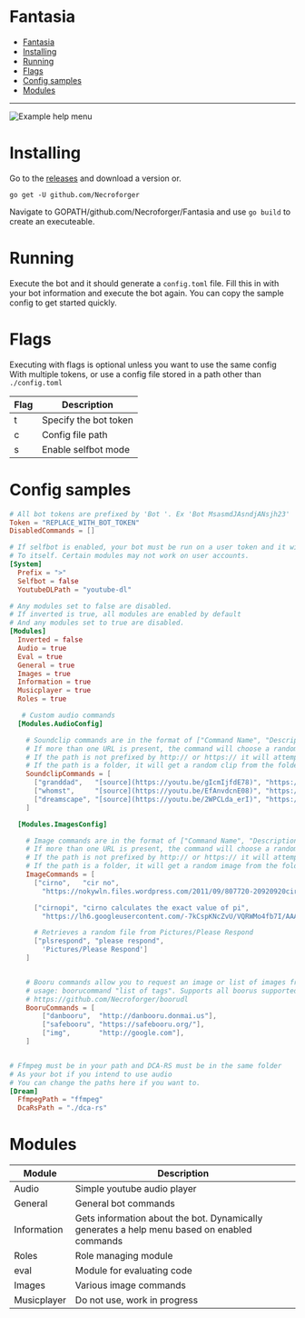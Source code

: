 

# Fantasia
<!-- TOC -->

- [Fantasia](#fantasia)
- [Installing](#installing)
- [Running](#running)
- [Flags](#flags)
- [Config samples](#config-samples)
- [Modules](#modules)

<!-- /TOC -->

______________

![Example help menu](http://i.imgur.com/jC4lFxE.png)

# Installing
Go to the [releases](https://github.com/Necroforger/Fantasia/releases) and download a version or.

`go get -U github.com/Necroforger`

Navigate to GOPATH/github.com/Necroforger/Fantasia and use `go build` to create an executeable.

# Running
Execute the bot and it should generate a `config.toml` file. Fill this in with your bot information and execute the bot again. You can copy the sample config to get started quickly.

# Flags

Executing with flags is optional unless you want to use the same config
With multiple tokens, or use a config file stored in a path other than `./config.toml`

| Flag | Description           |
|------|-----------------------|
| t    | Specify the bot token |
| c    | Config file path      |
| s    | Enable selfbot mode   |
# Config samples
```toml
# All bot tokens are prefixed by 'Bot '. Ex 'Bot MsasmdJAsndjANsjh23'
Token = "REPLACE_WITH_BOT_TOKEN"
DisabledCommands = []

# If selfbot is enabled, your bot must be run on a user token and it will only respond
# To itself. Certain modules may not work on user accounts.
[System]
  Prefix = ">"
  Selfbot = false
  YoutubeDLPath = "youtube-dl"

# Any modules set to false are disabled.
# If inverted is true, all modules are enabled by default
# And any modules set to true are disabled.
[Modules]
  Inverted = false
  Audio = true
  Eval = true
  General = true
  Images = true
  Information = true
  Musicplayer = true
  Roles = true

   # Custom audio commands
  [Modules.AudioConfig]

    # Soundclip commands are in the format of ["Command Name", "Description", "url", "url"...]
    # If more than one URL is present, the command will choose a random one from the list.
    # If the path is not prefixed by http:// or https:// it will attempt to get the clip from the file system.
    # If the path is a folder, it will get a random clip from the folder.
    SoundclipCommands = [
      ["granddad",   "[source](https://youtu.be/gIcmIjfdE78)", "https://youtu.be/gIcmIjfdE78"],
      ["whomst",     "[source](https://youtu.be/EfAnvdcnE08)", "https://youtu.be/EfAnvdcnE08"],
      ["dreamscape", "[source](https://youtu.be/2WPCLda_erI)", "https://youtu.be/2WPCLda_erI"],
    ]

  [Modules.ImagesConfig]

    # Image commands are in the format of ["Command Name", "Description", "url", "url"...]
    # If more than one URL is present, the command will choose a random one from the list.
    # If the path is not prefixed by http:// or https:// it will attempt to get the image from the file system.
    # If the path is a folder, it will get a random image from the folder.
    ImageCommands = [
      ["cirno",   "cir no", 
        "https://nokywln.files.wordpress.com/2011/09/807720-20920920cirno20touhou20e291a81.jpg?w=500"],

      ["cirnopi", "cirno calculates the exact value of pi", 
        "https://lh6.googleusercontent.com/-7kCspKNcZvU/VQRWMo4fb7I/AAAAAAAABIg/fwBfrgrCcx0/w800-h800/cirno_PI.jpg"],

      # Retrieves a random file from Pictures/Please Respond
      ["plsrespond", "please respond",
        'Pictures/Please Respond']
    ]


    # Booru commands allow you to request an image or list of images from a booru.
    # usage: boorucommand "list of tags". Supports all boorus supported by
    # https://github.com/Necroforger/boorudl
    BooruCommands = [
        ["danbooru",  "http://danbooru.donmai.us"],
        ["safebooru", "https://safebooru.org/"],
        ["img",       "http://google.com"],
    ]


# Ffmpeg must be in your path and DCA-RS must be in the same folder
# As your bot if you intend to use audio
# You can change the paths here if you want to.
[Dream]
  FfmpegPath = "ffmpeg"
  DcaRsPath = "./dca-rs"
```


# Modules

| Module      | Description                                                                                 |
|-------------|---------------------------------------------------------------------------------------------|
| Audio       | Simple youtube audio player                                                                 |
| General     | General bot commands                                                                        |
| Information | Gets information about the bot. Dynamically generates a help menu based on enabled commands |
| Roles       | Role managing module                                                                        |
| eval        | Module for evaluating code                                                                  |
| Images      | Various image commands                                                                      |
| Musicplayer | Do not use, work in progress                                                                |